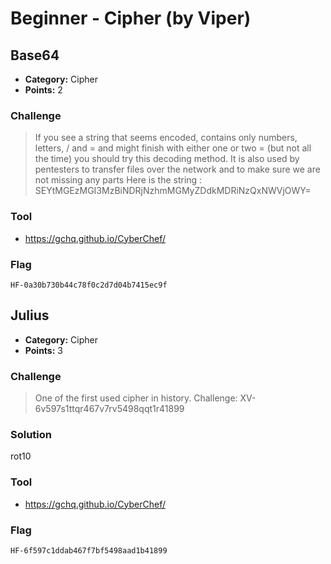 # Beginner - Cipher (by Viper)

## Base64

* **Category:** Cipher
* **Points:** 2

### Challenge

> If you see a string that seems encoded, contains only numbers,  letters, / and = and might finish with either one or two = (but not all  the time) you should try this decoding method. It is also used by  pentesters to transfer files over the network and to make sure we are  not missing any parts Here is the string :  SEYtMGEzMGI3MzBiNDRjNzhmMGMyZDdkMDRiNzQxNWVjOWY=

### Tool

* https://gchq.github.io/CyberChef/

### Flag

```
HF-0a30b730b44c78f0c2d7d04b7415ec9f
```

## Julius

* **Category:** Cipher
* **Points:** 3

### Challenge

> One of the first used cipher in history.
> Challenge:
> XV-6v597s1ttqr467v7rv5498qqt1r41899

### Solution

rot10

### Tool

* https://gchq.github.io/CyberChef/

### Flag

```
HF-6f597c1ddab467f7bf5498aad1b41899
```
